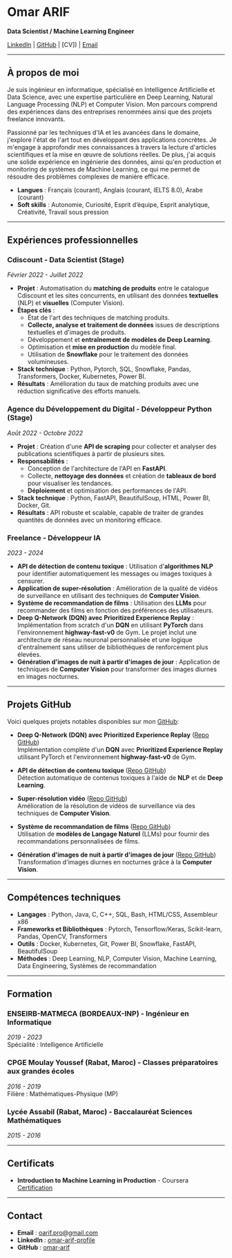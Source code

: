 # Omar ARIF

**Data Scientist / Machine Learning Engineer**

[LinkedIn](https://www.linkedin.com/in/omar-arif-profile/) | [GitHub](https://github.com/omar-arif) | [CV]) | [Email](mailto:oarif.pro@gmail.com)

---

## À propos de moi

Je suis ingénieur en informatique, spécialisé en Intelligence Artificielle et Data Science, avec une expertise particulière en Deep Learning, Natural Language Processing (NLP) et Computer Vision. Mon parcours comprend des expériences dans des entreprises renommées ainsi que des projets freelance innovants.

Passionné par les techniques d'IA et les avancées dans le domaine, j'explore l'état de l'art tout en développant des applications concrètes. Je m'engage à approfondir mes connaissances à travers la lecture d'articles scientifiques et la mise en œuvre de solutions réelles. De plus, j'ai acquis une solide expérience en ingénierie des données, ainsi qu'en production et monitoring de systèmes de Machine Learning, ce qui me permet de résoudre des problèmes complexes de manière efficace.


- **Langues** : Français (courant), Anglais (courant, IELTS 8.0), Arabe (courant)
- **Soft skills** : Autonomie, Curiosité, Esprit d’équipe, Esprit analytique, Créativité, Travail sous pression

---

## Expériences professionnelles

### **Cdiscount** - Data Scientist (Stage)  
*Février 2022 - Juillet 2022*

- **Projet** : Automatisation du **matching de produits** entre le catalogue Cdiscount et les sites concurrents, en utilisant des données **textuelles** (NLP) et **visuelles** (Computer Vision).
- **Étapes clés** :
  - État de l'art des techniques de matching produits.
  - **Collecte, analyse et traitement de données** issues de descriptions textuelles et d'images de produits.
  - Développement et **entraînement de modèles de Deep Learning**.
  - Optimisation et **mise en production** du modèle final.
  - Utilisation de **Snowflake** pour le traitement des données volumineuses.
- **Stack technique** : Python, Pytorch, SQL, Snowflake, Pandas, Transformers, Docker, Kubernetes, Power BI.
- **Résultats** : Amélioration du taux de matching produits avec une réduction significative des efforts manuels.

### **Agence du Développement du Digital** - Développeur Python (Stage)  
*Août 2022 - Octobre 2022*

- **Projet** : Création d'une **API de scraping** pour collecter et analyser des publications scientifiques à partir de plusieurs sites.
- **Responsabilités** :
  - Conception de l'architecture de l'API en **FastAPI**.
  - Collecte, **nettoyage des données** et création de **tableaux de bord** pour visualiser les tendances.
  - **Déploiement** et optimisation des performances de l'API.
- **Stack technique** : Python, FastAPI, BeautifulSoup, HTML, Power BI, Docker, Git.
- **Résultats** : API robuste et scalable, capable de traiter de grandes quantités de données avec un monitoring efficace.

### **Freelance** - Développeur IA  
*2023 - 2024*

- **API de détection de contenu toxique** : Utilisation d'**algorithmes NLP** pour identifier automatiquement les messages ou images toxiques à censurer.
- **Application de super-résolution** : Amélioration de la qualité de vidéos de surveillance en utilisant des techniques de **Computer Vision**.
- **Système de recommandation de films** : Utilisation des **LLMs** pour recommander des films en fonction des préférences des utilisateurs.
- **Deep Q-Network (DQN) avec Prioritized Experience Replay** : Implémentation from scratch d'un **DQN** en utilisant **PyTorch** dans l'environnement **highway-fast-v0** de Gym. Le projet inclut une architecture de réseau neuronal personnalisée et une logique d'entraînement sans utiliser de bibliothèques de renforcement plus élevées.
- **Génération d'images de nuit à partir d'images de jour** : Application de techniques de **Computer Vision** pour transformer des images diurnes en images nocturnes.

---

## Projets GitHub

Voici quelques projets notables disponibles sur mon [GitHub](https://github.com/omar-arif):

- **Deep Q-Network (DQN) avec Prioritized Experience Replay** ([Repo GitHub](https://github.com/omar-arif/dqn-prioritized-experience-replay))  
  Implémentation complète d'un **DQN** avec **Prioritized Experience Replay** utilisant PyTorch et l'environnement **highway-fast-v0** de Gym.

- **API de détection de contenu toxique** ([Repo GitHub](https://github.com/omar-arif/toxic-content-api))  
  Détection automatique de contenus toxiques à l'aide de **NLP** et de **Deep Learning**.

- **Super-résolution vidéo** ([Repo GitHub](https://github.com/omar-arif/video-super-resolution))  
  Amélioration de la résolution de vidéos de surveillance via des techniques de **Computer Vision**.

- **Système de recommandation de films** ([Repo GitHub](https://github.com/omar-arif/movie-recommender))  
  Utilisation de **modèles de Langage Naturel** (LLMs) pour fournir des recommandations personnalisées de films.

- **Génération d'images de nuit à partir d'images de jour** ([Repo GitHub](https://github.com/omar-arif/day-to-night-image))  
  Transformation d'images diurnes en nocturnes grâce à la **Computer Vision**.

---

## Compétences techniques

- **Langages** : Python, Java, C, C++, SQL, Bash, HTML/CSS, Assembleur x86
- **Frameworks et Bibliothèques** : Pytorch, Tensorflow/Keras, Scikit-learn, Pandas, OpenCV, Transformers
- **Outils** : Docker, Kubernetes, Git, Power BI, Snowflake, FastAPI, BeautifulSoup
- **Méthodes** : Deep Learning, NLP, Computer Vision, Machine Learning, Data Engineering, Systèmes de recommandation

---

## Formation

### **ENSEIRB-MATMECA (BORDEAUX-INP)** - Ingénieur en Informatique  
*2019 - 2023*  
Spécialité : Intelligence Artificielle

### **CPGE Moulay Youssef (Rabat, Maroc)** - Classes préparatoires aux grandes écoles  
*2016 - 2019*  
Filière : Mathématiques-Physique (MP)

### **Lycée Assabil (Rabat, Maroc)** - Baccalauréat Sciences Mathématiques  
*2015 - 2016*

---

## Certificats

- **Introduction to Machine Learning in Production** - Coursera  
  [Certification](https://coursera.org/verify/PU3MYYU79R98)

---

## Contact

- **Email** : [oarif.pro@gmail.com](mailto:oarif.pro@gmail.com)
- **LinkedIn** : [omar-arif-profile](https://www.linkedin.com/in/omar-arif-profile/)
- **GitHub** : [omar-arif](https://github.com/omar-arif)
